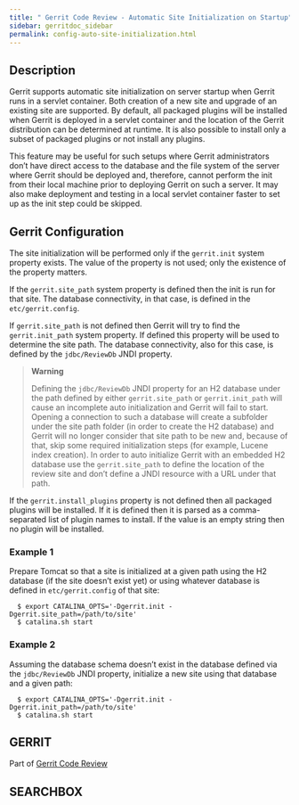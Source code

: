 ```yaml
---
title: " Gerrit Code Review - Automatic Site Initialization on Startup"
sidebar: gerritdoc_sidebar
permalink: config-auto-site-initialization.html
---
```

## Description

Gerrit supports automatic site initialization on server startup when
Gerrit runs in a servlet container. Both creation of a new site and
upgrade of an existing site are supported. By default, all packaged
plugins will be installed when Gerrit is deployed in a servlet container
and the location of the Gerrit distribution can be determined at
runtime. It is also possible to install only a subset of packaged
plugins or not install any plugins.

This feature may be useful for such setups where Gerrit administrators
don’t have direct access to the database and the file system of the
server where Gerrit should be deployed and, therefore, cannot perform
the init from their local machine prior to deploying Gerrit on such a
server. It may also make deployment and testing in a local servlet
container faster to set up as the init step could be skipped.

## Gerrit Configuration

The site initialization will be performed only if the `gerrit.init`
system property exists. The value of the property is not used; only the
existence of the property matters.

If the `gerrit.site_path` system property is defined then the init is
run for that site. The database connectivity, in that case, is defined
in the `etc/gerrit.config`.

If `gerrit.site_path` is not defined then Gerrit will try to find the
`gerrit.init_path` system property. If defined this property will be
used to determine the site path. The database connectivity, also for
this case, is defined by the `jdbc/ReviewDb` JNDI property.

> **Warning**
> 
> Defining the `jdbc/ReviewDb` JNDI property for an H2 database under
> the path defined by either `gerrit.site_path` or `gerrit.init_path`
> will cause an incomplete auto initialization and Gerrit will fail to
> start. Opening a connection to such a database will create a subfolder
> under the site path folder (in order to create the H2 database) and
> Gerrit will no longer consider that site path to be new and, because
> of that, skip some required initialization steps (for example, Lucene
> index creation). In order to auto initialize Gerrit with an embedded
> H2 database use the `gerrit.site_path` to define the location of the
> review site and don’t define a JNDI resource with a URL under that
> path.

If the `gerrit.install_plugins` property is not defined then all
packaged plugins will be installed. If it is defined then it is parsed
as a comma-separated list of plugin names to install. If the value is an
empty string then no plugin will be installed.

### Example 1

Prepare Tomcat so that a site is initialized at a given path using the
H2 database (if the site doesn’t exist yet) or using whatever database
is defined in `etc/gerrit.config` of that
site:

``` 
  $ export CATALINA_OPTS='-Dgerrit.init -Dgerrit.site_path=/path/to/site'
  $ catalina.sh start
```

### Example 2

Assuming the database schema doesn’t exist in the database defined via
the `jdbc/ReviewDb` JNDI property, initialize a new site using that
database and a given
path:

``` 
  $ export CATALINA_OPTS='-Dgerrit.init -Dgerrit.init_path=/path/to/site'
  $ catalina.sh start
```

## GERRIT

Part of [Gerrit Code Review](index.html)

## SEARCHBOX

